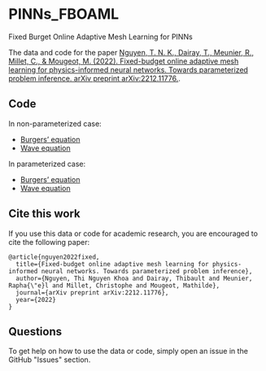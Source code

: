 # PINNs_FBOAML
Fixed Burget Online Adaptive Mesh Learning for PINNs

The data and code for the paper [Nguyen, T. N. K., Dairay, T., Meunier, R., Millet, C., & Mougeot, M. (2022). Fixed-budget online adaptive mesh learning for physics-informed neural networks. Towards parameterized problem inference. arXiv preprint arXiv:2212.11776.](https://arxiv.org/pdf/2212.11776.pdf).

## Code
In non-parameterized case:
- [Burgers’ equation](example/non-parameterized/burgers)
- [Wave equation](example/non-parameterized/wave)

In parameterized case:
- [Burgers’ equation](example/parameterized/burgers)
- [Wave equation](example/parameterized/wave)

## Cite this work

If you use this data or code for academic research, you are encouraged to cite the following paper:

```
@article{nguyen2022fixed,
  title={Fixed-budget online adaptive mesh learning for physics-informed neural networks. Towards parameterized problem inference},
  author={Nguyen, Thi Nguyen Khoa and Dairay, Thibault and Meunier, Rapha{\"e}l and Millet, Christophe and Mougeot, Mathilde},
  journal={arXiv preprint arXiv:2212.11776},
  year={2022}
}
```

## Questions

To get help on how to use the data or code, simply open an issue in the GitHub "Issues" section.
